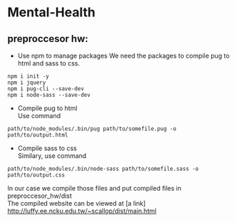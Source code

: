 # Mental-Health
## preproccesor hw:
* Use npm to manage packages
We need the packages to compile pug to html and sass to css.
```
npm i init -y
npm i jquery
npm i pug-cli --save-dev
npm i node-sass --save-dev
```
* Compile pug to html  
Use command
```
path/to/node_modules/.bin/pug path/to/somefile.pug -o path/to/output.html
```
* Compile sass to css  
Similary, use command
```
path/to/node_modules/.bin/node-sass path/to/somefile.sass -o path/to/output.css
```
  
In our case we compile those files and put compiled files in preproccesor_hw/dist  
The compiled website can be viewed at [a link] http://luffy.ee.ncku.edu.tw/~scallop/dist/main.html


